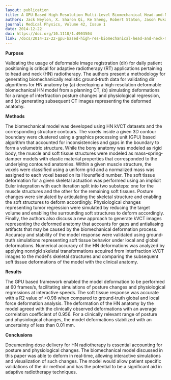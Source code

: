 ```yaml
---
layout: publication
title: A GPU-Based High-Resolution Multi-Level Biomechanical Head-and-Neck Model for Validating Deformable Image Regsitration
authors: Jack Neylon, X. Sharon Qi, Ke Sheng, Robert Staton, Jason Pukala, Rafael Manon, Daniel A. Low, Patrick Kupelian, and Anand Santhanam
journal: Medical Physics, Volume 42, Issue 1
date: 2014-12-22
doi: https://doi.org/10.1118/1.4903504
link: /docs/2014-12-22-gpu-based-high-res-biomechanical-head-and-neck-model.pdf
---
```

**Purpose**

Validating the usage of deformable image registration (dir) for daily patient positioning is critical for adaptive radiotherapy (RT) applications pertaining to head and neck (HN) radiotherapy. The authors present a methodology for generating biomechanically realistic ground‐truth data for validating dir algorithms for HN anatomy by (a) developing a high‐resolution deformable biomechanical HN model from a planning CT, (b) simulating deformations for a range of interfraction posture changes and physiological regression, and (c) generating subsequent CT images representing the deformed anatomy.

**Methods**

The biomechanical model was developed using HN kVCT datasets and the corresponding structure contours. The voxels inside a given 3D contour boundary were clustered using a graphics processing unit (GPU) based algorithm that accounted for inconsistencies and gaps in the boundary to form a volumetric structure. While the bony anatomy was modeled as rigid body, the muscle and soft tissue structures were modeled as mass–spring‐damper models with elastic material properties that corresponded to the underlying contoured anatomies. Within a given muscle structure, the voxels were classified using a uniform grid and a normalized mass was assigned to each voxel based on its Hounsfield number. The soft tissue deformation for a given skeletal actuation was performed using an implicit Euler integration with each iteration split into two substeps: one for the muscle structures and the other for the remaining soft tissues. Posture changes were simulated by articulating the skeletal structure and enabling the soft structures to deform accordingly. Physiological changes representing tumor regression were simulated by reducing the target volume and enabling the surrounding soft structures to deform accordingly. Finally, the authors also discuss a new approach to generate kVCT images representing the deformed anatomy that accounts for gaps and antialiasing artifacts that may be caused by the biomechanical deformation process. Accuracy and stability of the model response were validated using ground‐truth simulations representing soft tissue behavior under local and global deformations. Numerical accuracy of the HN deformations was analyzed by applying nonrigid skeletal transformations acquired from interfraction kVCT images to the model's skeletal structures and comparing the subsequent soft tissue deformations of the model with the clinical anatomy.

**Results**

The GPU based framework enabled the model deformation to be performed at 60 frames/s, facilitating simulations of posture changes and physiological regressions at interactive speeds. The soft tissue response was accurate with a R2 value of >0.98 when compared to ground‐truth global and local force deformation analysis. The deformation of the HN anatomy by the model agreed with the clinically observed deformations with an average correlation coefficient of 0.956. For a clinically relevant range of posture and physiological changes, the model deformations stabilized with an uncertainty of less than 0.01 mm. 

**Conclusions**

Documenting dose delivery for HN radiotherapy is essential accounting for posture and physiological changes. The biomechanical model discussed in this paper was able to deform in real‐time, allowing interactive simulations and visualization of such changes. The model would allow patient specific validations of the dir method and has the potential to be a significant aid in adaptive radiotherapy techniques. 
